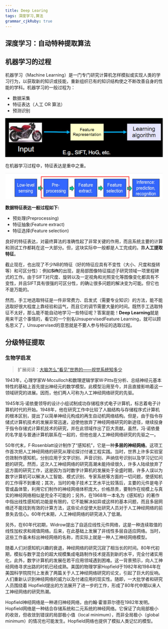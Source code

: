 ```yaml
---
title: Deep Learing 
tags: 深度学习,算法
grammar_cjkRuby: true
---
```



## 深度学习：自动特种提取算法

## 机器学习的过程
机器学习（Machine Learning）是一门专门研究计算机怎样模拟或实现人类的学习行为，以获取新的知识或技能，重新组织已有的知识结构使之不断改善自身的性能的学科。机器学习的一般过程为：

 - 数据采集 
 - 特征表达（人工 OR 算法）
 -  预测识别

![机器学习一般过程][1]

在机器学习过程中，特征表达是重中之重。

![enter description here][2]

**数据特征表达一般过程如下:**

 - 预处理(Preprocessing) 
 - 特征抽象(Feature extract) 
 - 特征选择(Feature selection)

良好的特征表达，对最终算法的准确性起了非常关键的作用，而且系统主要的计算和测试工作都耗在这一大部分。但，这块实际中一般都是人工完成的。靠**人工提取特征**。

截止现在，也出现了不少NB的特征（好的特征应具有不变性（大小、尺度和旋转等）和可区分性）：例如**Sift**的出现，是局部图像特征描述子研究领域一项里程碑式的工作。由于SIFT对尺度、旋转以及一定视角和光照变化等图像变化都具有不变性，并且SIFT具有很强的可区分性，的确让很多问题的解决变为可能。但它也不是万能的。

 然而，手工地选取特征是一件非常费力、启发式（需要专业知识）的方法，能不能选取好很大程度上靠经验和运气，而且它的调节需要大量的时间。既然手工选取特征不太好，那么能不能自动地学习一些特征呢？答案是能！**Deep Learning**就是用来干这个事情的，看它的一个别名UnsupervisedFeature Learning，就可以顾名思义了，Unsupervised的意思就是不要人参与特征的选取过程。

## 分级特征提取

### 生物学启发

> 扩展阅读：[大脑怎么“看见”世界的——视觉系统知多少][3]

1943年，心理学家W·Mcculloch和数理逻辑学家W·Pitts在分析、总结神经元基本特性的基础上首先提出神经元的数学模型。此模型沿用至今，并且直接影响着这一领域研究的进展。因而，他们两人可称为人工神经网络研究的先驱。

1945年冯·诺依曼领导的设计小组试制成功存储程序式电子计算机，标志着电子计算机时代的开始。1948年，他在研究工作中比较了人脑结构与存储程序式计算机的根本区别，提出了以简单神经元构成的再生自动机网络结构。但是，由于指令存储式计算机技术的发展非常迅速，迫使他放弃了神经网络研究的新途径，继续投身于指令存储式计算机技术的研究，并在此领域作出了巨大贡献。虽然，冯·诺依曼的名字是与普通计算机联系在一起的，但他也是人工神经网络研究的先驱之一。

50年代末，F·Rosenblatt设计制作了“感知机”，它是一种**多层的神经网络**。这项工作首次把人工神经网络的研究从理论探讨付诸工程实践。当时，世界上许多实验室仿效制作感知机，分别应用于文字识别、声音识别、声纳信号识别以及学习记忆问题的研究。然而，这次人工神经网络的研究高潮未能持续很久，许多人陆续放弃了这方面的研究工作，这是因为当时数字计算机的发展处于全盛时期，许多人误以为数字计算机可以解决人工智能、模式识别、专家系统等方面的一切问题，使感知机的工作得不到重视；其次，当时的电子技术工艺水平比较落后，主要的元件是电子管或晶体管，利用它们制作的神经网络体积庞大，价格昂贵，要制作在规模上与真实的神经网络相似是完全不可能的；另外，在1968年一本名为《感知机》的著作中指出线性感知机功能是有限的，它不能解决如异或这样的基本问题，而且多层网络还不能找到有效的计算方法，这些论点促使大批研究人员对于人工神经网络的前景失去信心。60年代末期，人工神经网络的研究进入了低潮。

另外，在60年代初期，Widrow提出了自适应线性元件网络，这是一种连续取值的线性加权求和阈值网络。后来，在此基础上发展了非线性多层自适应网络。当时，这些工作虽未标出神经网络的名称，而实际上就是一种人工神经网络模型。

随着人们对感知机兴趣的衰退，神经网络的研究沉寂了相当长的时间。80年代初期，模拟与数字混合的超大规模集成电路制作技术提高到新的水平，完全付诸实用化，此外，数字计算机的发展在若干应用领域遇到困难。这一背景预示，向人工神经网络寻求出路的时机已经成熟。美国的物理学家Hopfield于1982年和1984年在美国科学院院刊上发表了两篇关于人工神经网络研究的论文，引起了巨大的反响。人们重新认识到神经网络的威力以及付诸应用的现实性。随即，一大批学者和研究人员围绕着 Hopfield提出的方法展开了进一步的工作，形成了80年代中期以来人工神经网络的研究热潮。

Hopfield神经网络是一种递归神经网络，由约翰·霍普菲尔德在1982年发明。Hopfield网络是一种结合存储系统和二元系统的神经网络。它保证了向局部极小的收敛，但收敛到错误的局部极小值（local minimum），而非全局极小（global minimum）的情况也可能发生。Hopfield网络也提供了模拟人类记忆的模型。




  [1]: ./images/1502707074317.jpg
  [2]: ./images/1502707360639.jpg
  [3]: http://news.hexun.com/2016-07-04/184730214.html
  [4]: ./images/1502708940728.jpg
  [5]: ./images/1502709129286.jpg
